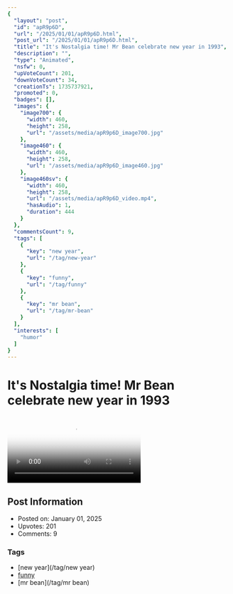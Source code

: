 ```yaml
---
{
  "layout": "post",
  "id": "apR9p6D",
  "url": "/2025/01/01/apR9p6D.html",
  "post_url": "/2025/01/01/apR9p6D.html",
  "title": "It's Nostalgia time! Mr Bean celebrate new year in 1993",
  "description": "",
  "type": "Animated",
  "nsfw": 0,
  "upVoteCount": 201,
  "downVoteCount": 34,
  "creationTs": 1735737921,
  "promoted": 0,
  "badges": [],
  "images": {
    "image700": {
      "width": 460,
      "height": 258,
      "url": "/assets/media/apR9p6D_image700.jpg"
    },
    "image460": {
      "width": 460,
      "height": 258,
      "url": "/assets/media/apR9p6D_image460.jpg"
    },
    "image460sv": {
      "width": 460,
      "height": 258,
      "url": "/assets/media/apR9p6D_video.mp4",
      "hasAudio": 1,
      "duration": 444
    }
  },
  "commentsCount": 9,
  "tags": [
    {
      "key": "new year",
      "url": "/tag/new-year"
    },
    {
      "key": "funny",
      "url": "/tag/funny"
    },
    {
      "key": "mr bean",
      "url": "/tag/mr-bean"
    }
  ],
  "interests": [
    "humor"
  ]
}
---
```


# It's Nostalgia time! Mr Bean celebrate new year in 1993

<video controls playsinline loop poster="/assets/media/apR9p6D_image460.jpg">
  <source src="/assets/media/apR9p6D_video.mp4" type="video/mp4">
  Your browser does not support the video tag.
</video>

## Post Information

- Posted on: January 01, 2025
- Upvotes: 201
- Comments: 9

### Tags

- [new year](/tag/new year)
- [funny](/tag/funny)
- [mr bean](/tag/mr bean)

